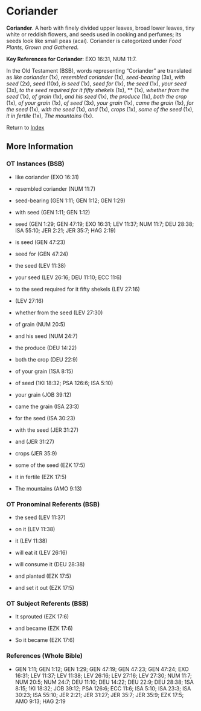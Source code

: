 # Coriander
**Coriander**. 
A herb with finely divided upper leaves, broad lower leaves, tiny white or reddish flowers, and seeds used in cooking and perfumes; its seeds look like small peas (acai). 
Coriander is categorized under _Food Plants, Grown and Gathered_. 


**Key References for Coriander**: 
EXO 16:31, NUM 11:7. 


In the Old Testament (BSB), words representing “Coriander” are translated as 
*like coriander* (1x), *resembled coriander* (1x), *seed-bearing* (3x), *with seed* (2x), *seed* (10x), *is seed* (1x), *seed for* (1x), *the seed* (1x), *your seed* (3x), *to the seed required for it fifty shekels* (1x), ** (1x), *whether from the seed* (1x), *of grain* (1x), *and his seed* (1x), *the produce* (1x), *both the crop* (1x), *of your grain* (1x), *of seed* (3x), *your grain* (1x), *came the grain* (1x), *for the seed* (1x), *with the seed* (1x), *and* (1x), *crops* (1x), *some of the seed* (1x), *it in fertile* (1x), *The mountains* (1x). 




Return to [Index](00-Index.md)

## More Information

### OT Instances (BSB)

* like coriander (EXO 16:31)

* resembled coriander (NUM 11:7)

* seed-bearing (GEN 1:11; GEN 1:12; GEN 1:29)

* with seed (GEN 1:11; GEN 1:12)

* seed (GEN 1:29; GEN 47:19; EXO 16:31; LEV 11:37; NUM 11:7; DEU 28:38; ISA 55:10; JER 2:21; JER 35:7; HAG 2:19)

* is seed (GEN 47:23)

* seed for (GEN 47:24)

* the seed (LEV 11:38)

* your seed (LEV 26:16; DEU 11:10; ECC 11:6)

* to the seed required for it fifty shekels (LEV 27:16)

*  (LEV 27:16)

* whether from the seed (LEV 27:30)

* of grain (NUM 20:5)

* and his seed (NUM 24:7)

* the produce (DEU 14:22)

* both the crop (DEU 22:9)

* of your grain (1SA 8:15)

* of seed (1KI 18:32; PSA 126:6; ISA 5:10)

* your grain (JOB 39:12)

* came the grain (ISA 23:3)

* for the seed (ISA 30:23)

* with the seed (JER 31:27)

* and (JER 31:27)

* crops (JER 35:9)

* some of the seed (EZK 17:5)

* it in fertile (EZK 17:5)

* The mountains (AMO 9:13)



### OT Pronominal Referents (BSB)

* the seed (LEV 11:37)

* on it (LEV 11:38)

* it (LEV 11:38)

* will eat it (LEV 26:16)

* will consume it (DEU 28:38)

* and planted (EZK 17:5)

* and set it out (EZK 17:5)



### OT Subject Referents (BSB)

* It sprouted (EZK 17:6)

* and became (EZK 17:6)

* So it became (EZK 17:6)



### References (Whole Bible)

* GEN 1:11; GEN 1:12; GEN 1:29; GEN 47:19; GEN 47:23; GEN 47:24; EXO 16:31; LEV 11:37; LEV 11:38; LEV 26:16; LEV 27:16; LEV 27:30; NUM 11:7; NUM 20:5; NUM 24:7; DEU 11:10; DEU 14:22; DEU 22:9; DEU 28:38; 1SA 8:15; 1KI 18:32; JOB 39:12; PSA 126:6; ECC 11:6; ISA 5:10; ISA 23:3; ISA 30:23; ISA 55:10; JER 2:21; JER 31:27; JER 35:7; JER 35:9; EZK 17:5; AMO 9:13; HAG 2:19



